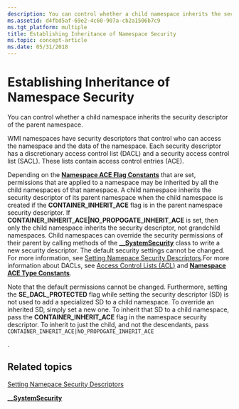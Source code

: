 ```yaml
---
description: You can control whether a child namespace inherits the security descriptor of the parent namespace.
ms.assetid: d4fbd5af-69e2-4c60-907a-cb2a1506b7c9
ms.tgt_platform: multiple
title: Establishing Inheritance of Namespace Security
ms.topic: concept-article
ms.date: 05/31/2018
---
```


# Establishing Inheritance of Namespace Security

You can control whether a child namespace inherits the security descriptor of the parent namespace.

WMI namespaces have security descriptors that control who can access the namespace and the data of the namespace. Each security descriptor has a discretionary access control list (DACL) and a security access control list (SACL). These lists contain access control entries (ACE).

Depending on the [**Namespace ACE Flag Constants**](namespace-ace-flag-constants.md) that are set, permissions that are applied to a namespace may be inherited by all the child namespaces of that namespace. A child namespace inherits the security descriptor of its parent namespace when the child namespace is created if the **CONTAINER\_INHERIT\_ACE** flag is in the parent namespace security descriptor. If **CONTAINER\_INHERIT\_ACE\|NO\_PROPOGATE\_INHERIT\_ACE** is set, then only the child namespace inherits the security descriptor, not grandchild namespaces. Child namespaces can override the security permissions of their parent by calling methods of the [**\_\_SystemSecurity**](--systemsecurity.md) class to write a new security descriptor. The default security settings cannot be changed. For more information, see [Setting Namepace Security Descriptors](setting-namespace-security-descriptors.md).For more information about DACLs, see [Access Control Lists (ACL)](/windows/desktop/SecAuthZ/access-control-lists) and [**Namespace ACE Type Constants**](namespace-ace-type-constants.md).

Note that the default permissions cannot be changed. Furthermore, setting the **SE\_DACL\_PROTECTED** flag while setting the security descriptor (SD) is not used to add a specialized SD to a child namespace. To override an inherited SD, simply set a new one. To inherit that SD to a child namespace, pass the **CONTAINER\_INHERIT\_ACE** flag in the namespace security descriptor. To inherit to just the child, and not the descendants, pass `CONTAINER_INHERIT_ACE|NO_PROPOGATE_INHERIT_ACE`

.

## Related topics

<dl> <dt>

[Setting Namepace Security Descriptors](setting-namespace-security-descriptors.md)
</dt> <dt>

[**\_\_SystemSecurity**](--systemsecurity.md)
</dt> </dl>

 

 
